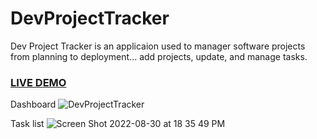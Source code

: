 # DevProjectTracker
Dev Project Tracker is an applicaion used to manager software projects from planning to deployment... add projects, update, and manage tasks.

### <a href="http://35.165.142.51/project">LIVE DEMO</a>
Dashboard
![DevProjectTracker](https://user-images.githubusercontent.com/72363705/187573185-75589404-31d2-442b-a63c-f402b7c037c9.png)

Task list
![Screen Shot 2022-08-30 at 18 35 49 PM](https://user-images.githubusercontent.com/72363705/187573576-ee456000-139c-4d4f-a265-f1124b6c7252.png)
